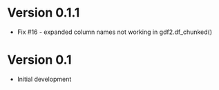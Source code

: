 # Version 0.1.1

- Fix #16 - expanded column names not working in gdf2.df_chunked()

# Version 0.1

- Initial development